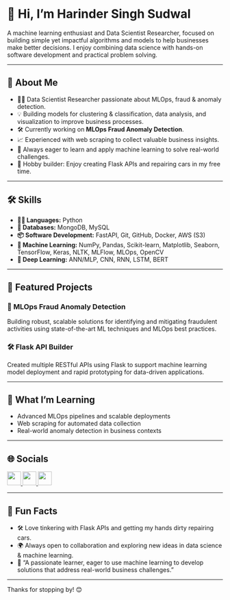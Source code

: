 # 👋 Hi, I’m Harinder Singh Sudwal

A machine learning enthusiast and Data Scientist Researcher, focused on building simple yet impactful algorithms and models to help businesses make better decisions. I enjoy combining data science with hands-on software development and practical problem solving.

---

## 🚀 About Me

- 🧑‍💻 Data Scientist Researcher passionate about MLOps, fraud & anomaly detection.
- 💡 Building models for clustering & classification, data analysis, and visualization to improve business processes.
- 🛠️ Currently working on **MLOps Fraud Anomaly Detection**.
- 📈 Experienced with web scraping to collect valuable business insights.
- 🤖 Always eager to learn and apply machine learning to solve real-world challenges.
- 🧰 Hobby builder: Enjoy creating Flask APIs and repairing cars in my free time.

---

## 🛠️ Skills

- **👨‍💻 Languages:** Python
- **💾 Databases:** MongoDB, MySQL
- **📦 Software Development:** FastAPI, Git, GitHub, Docker, AWS (S3)
- **🤖 Machine Learning:** NumPy, Pandas, Scikit-learn, Matplotlib, Seaborn, TensorFlow, Keras, NLTK, MLFlow, MLOps, OpenCV
- **👾 Deep Learning:** ANN/MLP, CNN, RNN, LSTM, BERT

---

## 🌟 Featured Projects

### 🚦 MLOps Fraud Anomaly Detection
Building robust, scalable solutions for identifying and mitigating fraudulent activities using state-of-the-art ML techniques and MLOps best practices.

### 🛠️ Flask API Builder
Created multiple RESTful APIs using Flask to support machine learning model deployment and rapid prototyping for data-driven applications.

---

## 🌱 What I’m Learning

- Advanced MLOps pipelines and scalable deployments
- Web scraping for automated data collection
- Real-world anomaly detection in business contexts

---

## 🌐 Socials

<p align="left">
  <a href="https://www.github.com/Hsinghsudwal" target="_blank" rel="noreferrer">
    <picture>
      <source media="(prefers-color-scheme: dark)" srcset="https://raw.githubusercontent.com/danielcranney/readme-generator/main/public/icons/socials/github-dark.svg" />
      <source media="(prefers-color-scheme: light)" srcset="https://raw.githubusercontent.com/danielcranney/readme-generator/main/public/icons/socials/github.svg" />
      <img src="https://raw.githubusercontent.com/danielcranney/readme-generator/main/public/icons/socials/github.svg" width="32" height="32" />
    </picture>
  </a>
  <a href="https://www.linkedin.com/in/harinder-singh-sudwal" target="_blank" rel="noreferrer">
    <picture>
      <source media="(prefers-color-scheme: dark)" srcset="https://raw.githubusercontent.com/danielcranney/readme-generator/main/public/icons/socials/linkedin-dark.svg" />
      <source media="(prefers-color-scheme: light)" srcset="https://raw.githubusercontent.com/danielcranney/readme-generator/main/public/icons/socials/linkedin.svg" />
      <img src="https://raw.githubusercontent.com/danielcranney/readme-generator/main/public/icons/socials/linkedin.svg" width="32" height="32" />
    </picture>
  </a>
  <a href="http://www.medium.com/@sudwalh" target="_blank" rel="noreferrer">
    <picture>
      <source media="(prefers-color-scheme: dark)" srcset="https://raw.githubusercontent.com/danielcranney/readme-generator/main/public/icons/socials/medium-dark.svg" />
      <source media="(prefers-color-scheme: light)" srcset="https://raw.githubusercontent.com/danielcranney/readme-generator/main/public/icons/socials/medium.svg" />
      <img src="https://raw.githubusercontent.com/danielcranney/readme-generator/main/public/icons/socials/medium.svg" width="32" height="32" />
    </picture>
  </a>
</p>

---

## 💬 Fun Facts

- 🛠️ Love tinkering with Flask APIs and getting my hands dirty repairing cars.
- 🌍 Always open to collaboration and exploring new ideas in data science & machine learning.
- 📝 “A passionate learner, eager to use machine learning to develop solutions that address real-world business challenges.”

---

Thanks for stopping by! 😊